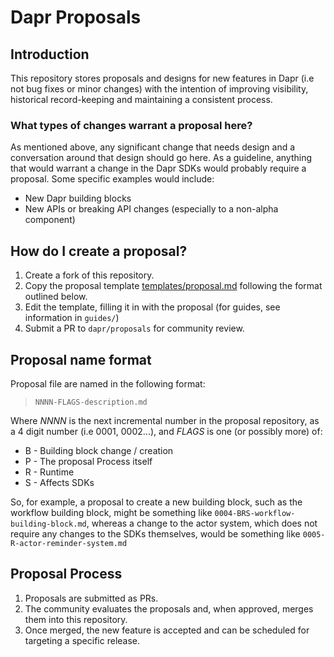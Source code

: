 # Dapr Proposals

## Introduction

This repository stores proposals and designs for new features in Dapr (i.e not bug fixes or minor changes) with the intention of improving visibility, historical record-keeping and maintaining a consistent process. 

### What types of changes warrant a proposal here?

As mentioned above, any significant change that needs design and a conversation around that design should go here. As a guideline, anything that would warrant a change in the Dapr SDKs would probably require a proposal. Some specific examples would include:

* New Dapr building blocks
* New APIs or breaking API changes (especially to a non-alpha component) 

## How do I create a proposal?

1. Create a fork of this repository. 
2. Copy the proposal template [templates/proposal.md](templates/proposal.md) following the format outlined below. 
3. Edit the template, filling it in with the proposal (for guides, see information in `guides/`)
5. Submit a PR to `dapr/proposals` for community review. 
 
## Proposal name format

Proposal file are named in the following format: 

> `NNNN-FLAGS-description.md`

Where *NNNN* is the next incremental number in the proposal repository, as a 4 digit number (i.e 0001, 0002...), and *FLAGS* is one (or possibly more)  of:

* B - Building block change / creation
* P - The proposal Process itself
* R - Runtime
* S - Affects SDKs 

So, for example, a proposal to create a new building block, such as the workflow building block, might be something like `0004-BRS-workflow-building-block.md`, whereas a change to the actor system, which does not require any changes to the SDKs themselves, would be something like `0005-R-actor-reminder-system.md`

## Proposal Process

1. Proposals are submitted as PRs.
2. The community evaluates the proposals and, when approved, merges them into this repository.
3. Once merged, the new feature is accepted and can be scheduled for targeting a specific release. 


